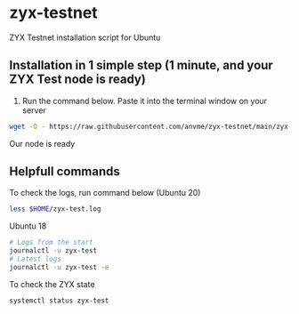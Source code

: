 # zyx-testnet
ZYX Testnet installation script for Ubuntu

## Installation in 1 simple step (1 minute, and your ZYX Test node is ready)

 1. Run the command below. Paste it into the terminal window on your server
```sh
wget -O - https://raw.githubusercontent.com/anvme/zyx-testnet/main/zyx-test-install.sh | bash
```
 
Our node is ready




## Helpfull commands
To check the logs, run command below (Ubuntu 20)
```sh
less $HOME/zyx-test.log
```
Ubuntu 18
```sh
# Logs from the start
journalctl -u zyx-test
# Latest logs
journalctl -u zyx-test -e
```
To check the ZYX state
```sh
systemctl status zyx-test
```
